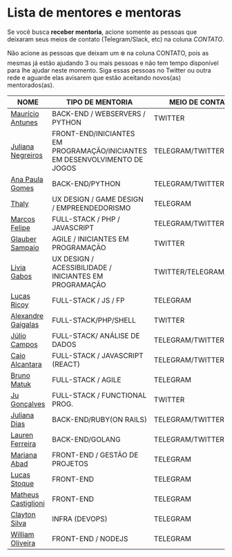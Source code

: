 # Lista de mentores e mentoras

Se você busca **receber mentoria**, acione somente as pessoas que deixaram seus meios de contato (Telegram/Slack, etc) na coluna *CONTATO*.

Não acione as pessoas que deixam um :snowflake: na coluna CONTATO, pois as mesmas já estão ajudando 3 ou mais pessoas e não tem tempo disponível para lhe ajudar neste momento. Siga essas pessoas no Twitter ou outra rede e aguarde elas avisarem que estão aceitando novos(as) mentorados(as).

| NOME | TIPO DE MENTORIA | MEIO DE CONTATO | CONTATO
| --- | --- | --- | --- |
| [Maurício Antunes](https://www.maugzoide.com/) | BACK-END / WEBSERVERS / PYTHON | TWITTER | @maugzoide
| [Juliana Negreiros](https://twitter.com/juunegreiros) |  FRONT-END/INICIANTES EM PROGRAMAÇÃO/INICIANTES EM DESENVOLVIMENTO DE JOGOS | TELEGRAM/TWITTER | @juunegreiros |
| [Ana Paula Gomes](https://anapaulagomes.me) | BACK-END/PYTHON | TELEGRAM/TWITTER | :snowflake: |
| [Thaly](https://twitter.com/AtemZero) | UX DESIGN / GAME DESIGN / EMPREENDEDORISMO | TELEGRAM | @AtemZero |
| [Marcos Felipe](https://github.com/omarkdev) | FULL-STACK / PHP / JAVASCRIPT | TELEGRAM/TWITTER | @omarkdev |
| [Glauber Sampaio](https://www.linkedin.com/in/glaubersampaio/) | AGILE / INICIANTES EM PROGRAMAÇÃO | TWITTER | @glaubersamp |
| [Livia Gabos](http://liviagabos.com) | UX DESIGN / ACESSIBILIDADE / INICIANTES EM PROGRAMAÇÃO | TWITTER/TELEGRAM/SLACK | :snowflake: |
| [Lucas Ricoy](https://github.com/lricoy) | FULL-STACK / JS / FP | TELEGRAM | @lricoy |
| [Alexandre Gaigalas](https://github.com/alganet) | FULL-STACK/PHP/SHELL | TWITTER | @alganet |
| [Júlio Campos](https://linkedin.com/in/jcserracampos) | FULL-STACK/ ANÁLISE DE DADOS | TELEGRAM/TWITTER | @jcserracampos |
| [Caio Alcantara](https://sourcerer.io/clucasalcantara) | FULL-STACK / JAVASCRIPT (REACT) | TELEGRAM/TWITTER | @clucasalcantara | / 
| [Bruno Matuk](https://github.com/matuklong) | FULL-STACK / AGILE | TELEGRAM | @matuklong |
| [Ju Gonçalves](https://cyberglot.me) | FULL-STACK / FUNCTIONAL PROG. | TWITTER | @cyberglot |
| [Juliana Dias](https://about.me/juuh42dias) | BACK-END/RUBY(ON RAILS) | TELEGRAM/TWITTER | @juuh42dias |
| [Lauren Ferreira](https://larien.me) | BACK-END/GOLANG | TELEGRAM/TWITTER | @larienmf |
| [Mariana Abad](https://github.com/maaryhabad) | FRONT-END / GESTÃO DE PROJETOS | TELEGRAM | :snowflake: |
| [Lucas Stoque](https://github.com/stoque) | FRONT-END | TELEGRAM | :snowflake: |
| [Matheus Castiglioni](https://github.com/mahenrique94) | FRONT-END | TELEGRAM | @mahenrique94 |
| [Clayton Silva](https://github.com/claytonsilva) | INFRA (DEVOPS) | TELEGRAM | @claytonssilva |
| [William Oliveira](https://twitter.com/w_oliveiras) | FRONT-END / NODEJS | TELEGRAM | :snowflake: |
